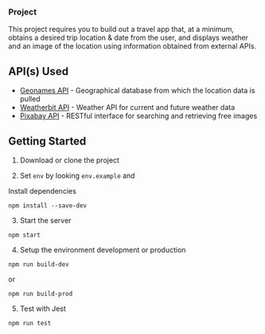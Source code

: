 

### Project
This project requires you to build out a travel app that, at a minimum, obtains a desired trip location & date from the user, and displays weather and an image of the location using information obtained from external APIs.

## API(s) Used

* [Geonames API](http://www.geonames.org/export/web-services.html) - Geographical database from which the location data is pulled
* [Weatherbit API](https://www.weatherbit.io/) - Weather API for current and future weather data
* [Pixabay API](https://pixabay.com/api/docs/) - RESTful interface for searching and retrieving free images


## Getting Started

1. Download or clone the project

2. Set `env` by looking `env.example` and

Install dependencies
```
npm install --save-dev
```
3. Start the server
```
npm start
```
4. Setup the environment development or production
```
npm run build-dev
```
or
```
npm run build-prod
```
5. Test with Jest
```
npm run test
